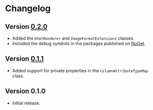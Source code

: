 # Changelog

## Version [0.2.0](https://github.com/cedx/core.net/compare/v0.1.1...v0.2.0)
- Added the `HtmlRenderer` and `ImageFormatExtensions` classes.
- Included the debug symbols in the packages published on [NuGet](https://www.nuget.org).

## Version [0.1.1](https://github.com/cedx/core.net/compare/v0.1.0...v0.1.1)
- Added support for private properties in the `ColumnAttributeTypeMap` class.

## Version 0.1.0
- Initial release.
